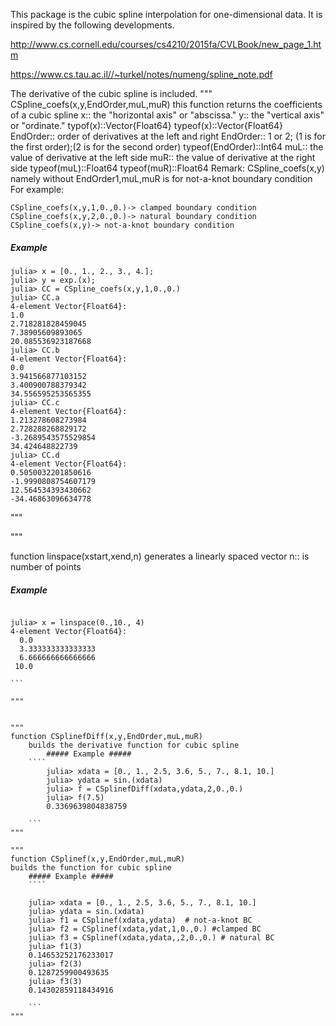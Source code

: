 This package is the cubic spline interpolation for one-dimensional data. 
It is inspired by the following developments.

http://www.cs.cornell.edu/courses/cs4210/2015fa/CVLBook/new_page_1.htm

https://www.cs.tau.ac.il//~turkel/notes/numeng/spline_note.pdf

The derivative of the cubic spline is included.
"""
CSpline_coefs(x,y,EndOrder,muL,muR)
this function returns the coefficients of a cubic spline
x:: the "horizontal axis" or "abscissa."
y:: the "vertical axis" or "ordinate."
typof(x)::Vector{Float64}
typeof(x)::Vector{Float64}
EndOrder:: order of derivatives at the left and right
EndOrder:: 1 or 2; (1 is for the first order);(2 is for the second order)
typeof(EndOrder)::Int64
muL:: the value of derivative at the left side
muR:: the value of derivative at the right side
typeof(muL)::Float64
typeof(muR)::Float64
Remark: CSpline_coefs(x,y) namely without EndOrder1,muL,muR is for not-a-knot boundary condition
For example:
```
CSpline_coefs(x,y,1,0.,0.)-> clamped boundary condition
CSpline_coefs(x,y,2,0.,0.)-> natural boundary condition
CSpline_coefs(x,y)-> not-a-knot boundary condition

````
##### Example #####
````
julia> x = [0., 1., 2., 3., 4.];
julia> y = exp.(x);
julia> CC = CSpline_coefs(x,y,1,0.,0.)
julia> CC.a
4-element Vector{Float64}:
1.0
2.718281828459045
7.38905609893065
20.085536923187668
julia> CC.b
4-element Vector{Float64}:
0.0
3.941566877103152
3.400900788379342
34.556595253565355
julia> CC.c
4-element Vector{Float64}:
1.213278608273984
2.728288268829172
-3.2689543575529854
34.424648822739
julia> CC.d
4-element Vector{Float64}:
0.5050032201850616
-1.9990808754607179
12.564534393430662
-34.46863096634778
````
"""


"""

function linspace(xstart,xend,n)
generates a linearly spaced vector
n:: is number of points
##### Example #####
````

julia> x = linspace(0.,10., 4)
4-element Vector{Float64}:
  0.0
  3.333333333333333
  6.666666666666666
 10.0

```

"""


"""
function CSplinefDiff(x,y,EndOrder,muL,muR)
    builds the derivative function for cubic spline
        ##### Example #####
    ````
        julia> xdata = [0., 1., 2.5, 3.6, 5., 7., 8.1, 10.]
        julia> ydata = sin.(xdata)
        julia> f = CSplinefDiff(xdata,ydata,2,0.,0.)
        julia> f(7.5)
        0.3369639804838759

    ```
"""

"""
function CSplinef(x,y,EndOrder,muL,muR)
builds the function for cubic spline
    ##### Example #####
    ````
    
    julia> xdata = [0., 1., 2.5, 3.6, 5., 7., 8.1, 10.]
    julia> ydata = sin.(xdata)
    julia> f1 = CSplinef(xdata,ydata)  # not-a-knot BC
    julia> f2 = CSplinef(xdata,ydat,1,0.,0.) #clamped BC
    julia> f3 = CSplinef(xdata,ydata,,2,0.,0.) # natural BC
    julia> f1(3)
    0.14653252176233017
    julia> f2(3)
    0.1287259900493635
    julia> f3(3)
    0.14302859118434916
    
    ```
"""
